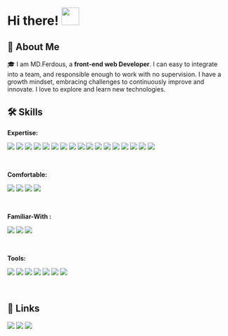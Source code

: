 # Hi there! <img src = "https://raw.githubusercontent.com/MartinHeinz/MartinHeinz/master/wave.gif" width = 40px>

 <!-- <kbd>
 ## 🚀 About Me 
 </kbd> -->

## 🚀 About Me

🎓 I am MD.Ferdous, a **front-end web Developer**. I can easy to integrate into a team, and responsible enough to work with no supervision. I have a growth mindset, embracing challenges to continuously improve and innovate. I love to explore and learn new technologies.

## 🛠️ Skills

**Expertise:**

[<img src="https://img.shields.io/badge/-htnl5-E34F26?style=for-the-badge&logo=html5&logoColor=white">](https://github.com/ferdousr3/ferdousr3/blob/main/README.md)
[<img src="https://img.shields.io/badge/-css3-1572B6?style=for-the-badge&logo=css3&logoColor=white">](https://github.com/ferdousr3/ferdousr3/blob/main/README.md)
[<img src="https://img.shields.io/badge/-javascript-F7DF1E?style=for-the-badge&logo=javascript&logoColor=white">](https://github.com/ferdousr3/ferdousr3/blob/main/README.md)
[<img src="https://img.shields.io/badge/-es6-F2D732?style=for-the-badge&logo=javascript&logoColor=white">](https://github.com/ferdousr3/ferdousr3/blob/main/README.md)
[<img src="https://img.shields.io/badge/-typescript-3178C6?style=for-the-badge&logo=typescript&logoColor=white">](https://github.com/ferdousr3/ferdousr3/blob/main/README.md)
[<img src="https://img.shields.io/badge/-react js-61DAFB?style=for-the-badge&logo=react&logoColor=white">](https://github.com/ferdousr3/ferdousr3/blob/main/README.md)
[<img src="https://img.shields.io/badge/-react router-CA4245?style=for-the-badge&logo=reactrouter&logoColor=white">](https://github.com/ferdousr3/ferdousr3/blob/main/README.md)
[<img src="https://img.shields.io/badge/-next js-000000?style=for-the-badge&logo=next.js&logoColor=white">](https://github.com/ferdousr3/ferdousr3/blob/main/README.md)
[<img src="https://img.shields.io/badge/-redux-764ABC?style=for-the-badge&logo=redux&logoColor=white">](https://github.com/ferdousr3/ferdousr3/blob/main/README.md)
[<img src="https://img.shields.io/badge/-rest api-4285F4?style=for-the-badge&logo=fastapi&logoColor=white">](https://github.com/ferdousr3/ferdousr3/blob/main/README.md)
[<img src="https://img.shields.io/badge/-  Authentication-6DB33F?style=for-the-badge&logo=SpringSecurity&logoColor=white">](https://github.com/ferdousr3/ferdousr3/blob/main/README.md)
[<img src="https://img.shields.io/badge/- react bootstrap-764ABC?style=for-the-badge&logo=bootstrap&logoColor=white">](https://github.com/ferdousr3/ferdousr3/blob/main/README.md)
[<img src="https://img.shields.io/badge/-  Tailwind css-06B6D4?style=for-the-badge&logo=Tailwindcss&logoColor=white">](https://github.com/ferdousr3/ferdousr3/blob/main/README.md)
[<img src="https://img.shields.io/badge/-Bootstrap-7952B3?style=for-the-badge&logo=Bootstrap&logoColor=white">](https://github.com/ferdousr3/ferdousr3/blob/main/README.md)
[<img src="https://img.shields.io/badge/-mui-007FFF?style=for-the-badge&logo=mui&logoColor=white">](https://github.com/ferdousr3/ferdousr3/blob/main/README.md)
[<img src="https://img.shields.io/badge/-sass-CC6699?style=for-the-badge&logo=sass&logoColor=white">](https://github.com/ferdousr3/ferdousr3/blob/main/README.md)
[<img src="https://img.shields.io/badge/-chakra ui-319795?style=for-the-badge&logo=chakraui&logoColor=white">](https://github.com/ferdousr3/ferdousr3/blob/main/README.md)

 </br>

**Comfortable:**

 [<img src="https://img.shields.io/badge/-node js-339933?style=for-the-badge&logo=node.js&logoColor=white">](https://github.com/ferdousr3/ferdousr3/blob/main/README.md)
 [<img src="https://img.shields.io/badge/-mongo DB-47A248?style=for-the-badge&logo=mongodb&logoColor=white">](https://github.com/ferdousr3/ferdousr3/blob/main/README.md)
 [<img src="https://img.shields.io/badge/-Express js-000000?style=for-the-badge&logo=express&logoColor=white">](https://github.com/ferdousr3/ferdousr3/blob/main/README.md)
 [<img src="https://img.shields.io/badge/-stripe-008CDD?style=for-the-badge&logo=stripe&logoColor=white">](https://github.com/ferdousr3/ferdousr3/blob/main/README.md)

</br>

**Familiar-With :**

 [<img src="https://img.shields.io/badge/-React native-61DAFB?style=for-the-badge&logo=react&logoColor=white">](https://github.com/ferdousr3/ferdousr3/blob/main/README.md)
 [<img src="https://img.shields.io/badge/-React Query-FF4154?style=for-the-badge&logo=React Query&logoColor=white">](https://github.com/ferdousr3/ferdousr3/blob/main/README.md)
 [<img src="https://img.shields.io/badge/-React Hook Form-EC5990?style=for-the-badge&logo=ReactHookForm&logoColor=white">](https://github.com/ferdousr3/ferdousr3/blob/main/README.md)

 </br>

**Tools:**

 [<img src="https://img.shields.io/badge/-github-EC5990?style=for-the-badge&logo=github&logoColor=white">](https://github.com/ferdousr3/ferdousr3/blob/main/README.md)
 [<img src="https://img.shields.io/badge/-git-F05032?style=for-the-badge&logo=git&logoColor=white">](https://github.com/ferdousr3/ferdousr3/blob/main/README.md)
 [<img src="https://img.shields.io/badge/-firebase-FFCA28?style=for-the-badge&logo=firebase&logoColor=white">](https://github.com/ferdousr3/ferdousr3/blob/main/README.md)
 [<img src="https://img.shields.io/badge/-netlify-00C7B7?style=for-the-badge&logo=netlify&logoColor=white">](https://github.com/ferdousr3/ferdousr3/blob/main/README.md)
 [<img src="https://img.shields.io/badge/-heroku-430098?style=for-the-badge&logo=heroku&logoColor=white">](https://github.com/ferdousr3/ferdousr3/blob/main/README.md)
 [<img src="https://img.shields.io/badge/-vs code-007ACC?style=for-the-badge&logo=Visual Studio Code&logoColor=white">](https://github.com/ferdousr3/ferdousr3/blob/main/README.md)
 [<img src="https://img.shields.io/badge/-Chrome Dev Tool-4285F4?style=for-the-badge&logo=googlechrome&logoColor=white">](https://github.com/ferdousr3/ferdousr3/blob/main/README.md)

</br>

## 🔗 Links

<!-- display the social media buttons in your README -->

[<img src="https://img.shields.io/badge/-Portfolio-0A192F?style=for-the-badge&logo=googleChrome&logoColor=white">](https://ferdousresume.netlify.app)
[<img src="https://img.shields.io/badge/-LinkedIn-0072b1?style=for-the-badge&logo=Linkedin&logoColor=white">](https://www.linkedin.com/in/ferdousr3)
[<img src="https://img.shields.io/badge/-Twitter-1DA1F2?style=for-the-badge&logo=Twitter&logoColor=white">](https://twitter.com/ferdousr3)
